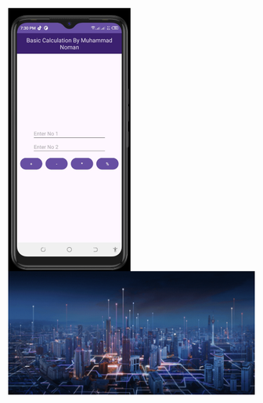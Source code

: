 
<img align="center" alt="coding" width="250" src="https://github.com/Muhammad-Noman59/Basic-Calculator/blob/master/Basic-Calculator.jpg">

<img alt="gfi" src="https://github.com/Muhammad-Noman59/Muhammad-Noman59/blob/main/Thnks%20For%20Watching.gif">
